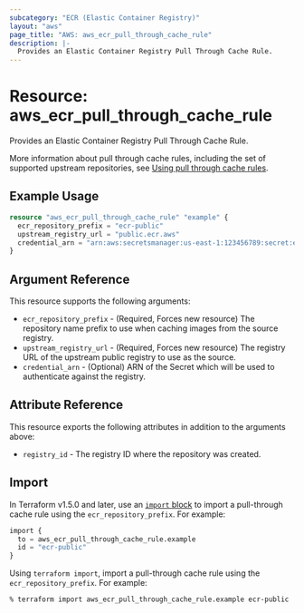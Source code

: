 ```yaml
---
subcategory: "ECR (Elastic Container Registry)"
layout: "aws"
page_title: "AWS: aws_ecr_pull_through_cache_rule"
description: |-
  Provides an Elastic Container Registry Pull Through Cache Rule.
---
```


# Resource: aws_ecr_pull_through_cache_rule

Provides an Elastic Container Registry Pull Through Cache Rule.

More information about pull through cache rules, including the set of supported
upstream repositories, see [Using pull through cache rules](https://docs.aws.amazon.com/AmazonECR/latest/userguide/pull-through-cache.html).

## Example Usage

```terraform
resource "aws_ecr_pull_through_cache_rule" "example" {
  ecr_repository_prefix = "ecr-public"
  upstream_registry_url = "public.ecr.aws"
  credential_arn = "arn:aws:secretsmanager:us-east-1:123456789:secret:ecr-pullthroughcache/ecrpublic"
}
```

## Argument Reference

This resource supports the following arguments:

* `ecr_repository_prefix` - (Required, Forces new resource) The repository name prefix to use when caching images from the source registry.
* `upstream_registry_url` - (Required, Forces new resource) The registry URL of the upstream public registry to use as the source.
* `credential_arn` - (Optional) ARN of the Secret which will be used to authenticate against the registry.

## Attribute Reference

This resource exports the following attributes in addition to the arguments above:

* `registry_id` - The registry ID where the repository was created.

## Import

In Terraform v1.5.0 and later, use an [`import` block](https://developer.hashicorp.com/terraform/language/import) to import a pull-through cache rule using the `ecr_repository_prefix`. For example:

```terraform
import {
  to = aws_ecr_pull_through_cache_rule.example
  id = "ecr-public"
}
```

Using `terraform import`, import a pull-through cache rule using the `ecr_repository_prefix`. For example:

```console
% terraform import aws_ecr_pull_through_cache_rule.example ecr-public
```
